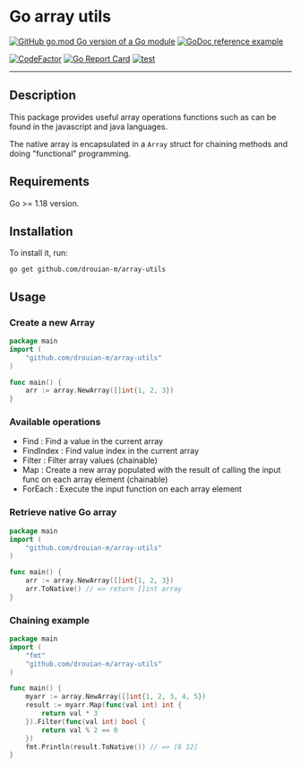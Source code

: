# Go array utils

[![GitHub go.mod Go version of a Go module](https://img.shields.io/github/go-mod/go-version/drouian-m/array-utils)](https://github.com/drouian-m/array-utils)
[![GoDoc reference example](https://img.shields.io/badge/godoc-reference-blue.svg)](https://pkg.go.dev/github.com/drouian-m/array-utils)

[![CodeFactor](https://www.codefactor.io/repository/github/drouian-m/array-utils/badge)](https://www.codefactor.io/repository/github/drouian-m/array-utils)
[![Go Report Card](https://goreportcard.com/badge/github.com/drouian-m/array-utils)](https://goreportcard.com/report/github.com/drouian-m/array-utils)
[![test](https://github.com/drouian-m/array-utils/workflows/test/badge.svg)](https://github.com/drouian-m/array-utils/actions?query=workflow%test)

---

## Description

This package provides useful array operations functions such as can be found in the javascript and java languages.

The native array is encapsulated in a `Array` struct for chaining methods and doing "functional" programming.

## Requirements

Go >= 1.18 version.

## Installation

To install it, run:

    go get github.com/drouian-m/array-utils

## Usage

### Create a new Array

```go
package main
import (
	"github.com/drouian-m/array-utils"
)

func main() {
	arr := array.NewArray([]int{1, 2, 3})
}
```

### Available operations

- Find : Find a value in the current array
- FindIndex : Find value index in the current array
- Filter : Filter array values (chainable)
- Map : Create a new array populated with the result of calling the input func on each array element (chainable)
- ForEach : Execute the input function on each array element

### Retrieve native Go array

```go
package main
import (
	"github.com/drouian-m/array-utils"
)

func main() {
	arr := array.NewArray([]int{1, 2, 3})
	arr.ToNative() // => return []int array
}
```

### Chaining example

```go
package main
import (
	"fmt"
	"github.com/drouian-m/array-utils"
)

func main() {
	myarr := array.NewArray([]int{1, 2, 3, 4, 5})
	result := myarr.Map(func(val int) int {
		return val * 3
	}).Filter(func(val int) bool {
		return val % 2 == 0
	})
	fmt.Println(result.ToNative()) // => [6 12]
}
```

